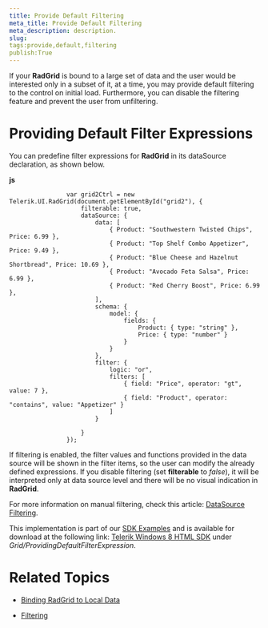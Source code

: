 ```yaml
---
title: Provide Default Filtering
meta_title: Provide Default Filtering
meta_description: description.
slug: 
tags:provide,default,filtering
publish:True
---
```



If your __RadGrid__ is bound to a large set of data and the user would be interested only in a subset of it, at a time, you may provide default 
        filtering to the control on initial load. Furthermore, you can disable the filtering feature and prevent the user from unfiltering.
			

# Providing Default Filter Expressions

You can predefine filter expressions for __RadGrid__ in its dataSource declaration, as shown below.


 __js__
    


					var grid2Ctrl = new Telerik.UI.RadGrid(document.getElementById("grid2"), {
						filterable: true,
						dataSource: {
							data: [
								{ Product: "Southwestern Twisted Chips", Price: 6.99 },
								{ Product: "Top Shelf Combo Appetizer", Price: 9.49 },
								{ Product: "Blue Cheese and Hazelnut Shortbread", Price: 10.69 },
								{ Product: "Avocado Feta Salsa", Price: 6.99 },
								{ Product: "Red Cherry Boost", Price: 6.99 },
							],
							schema: {
								model: {
									fields: {
										Product: { type: "string" },
										Price: { type: "number" }
									}
								}
							},
							filter: {
							    logic: "or",
							    filters: [
	                                { field: "Price", operator: "gt", value: 7 },
								    { field: "Product", operator: "contains", value: "Appetizer" }
							    ]
							}
	
						}
					});



If filtering is enabled, the filter values and functions provided in the data source will be shown in the filter items, so the user can modify the already
					defined expressions. If you disable filtering (set __filterable__ to *false*), it will be interpreted
					only at data source level and there will be no visual indication in __RadGrid__.
				

For more information on manual filtering, check this article: [DataSource Filtering](69ac0343-692f-402f-a04d-0d00498f34da).
				

This implementation is part of our
          [SDK Examples](78ad1869-5dec-42ff-b17a-cc19d395089e) and is available for download at the following link:
          [Telerik Windows 8 HTML SDK](https://github.com/telerik/win8-html-sdk/tree/master) under *Grid/ProvidingDefaultFilterExpression*.
        

# Related Topics

 * [Binding RadGrid to Local Data]({{slug:binding-radgrid-to-local-data}})

 * [Filtering]({{slug:filtering}})
